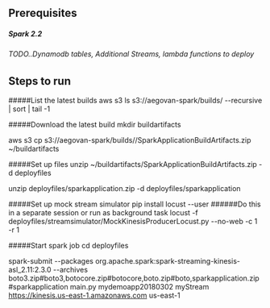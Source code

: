 ## Prerequisites
##### Spark 2.2
###### TODO..Dynamodb tables, Additional Streams, lambda functions to deploy

## Steps to run
#####List the latest builds
aws s3 ls s3://aegovan-spark/builds/ --recursive | sort | tail -1

#####Download the latest build
mkdir buildartifacts

aws s3 cp s3://aegovan-spark/builds/<path>/SparkApplicationBuildArtifacts.zip ~/buildartifacts

#####Set up files 
unzip ~/buildartifacts/SparkApplicationBuildArtifacts.zip -d deployfiles

unzip deployfiles/sparkapplication.zip -d deployfiles/sparkapplication

#####Set up mock stream simulator
pip install locust --user
######Do this in a separate session or run as background task
locust -f deployfiles/streamsimulator/MockKinesisProducerLocust.py --no-web -c 1 -r 1

#####Start spark job
cd deployfiles

spark-submit  --packages org.apache.spark:spark-streaming-kinesis-asl_2.11:2.3.0 --archives boto3.zip#boto3,botocore.zip#botocore,boto.zip#boto,sparkapplication.zip#sparkapplication  main.py mydemoapp20180302 myStream https://kinesis.us-east-1.amazonaws.com us-east-1
